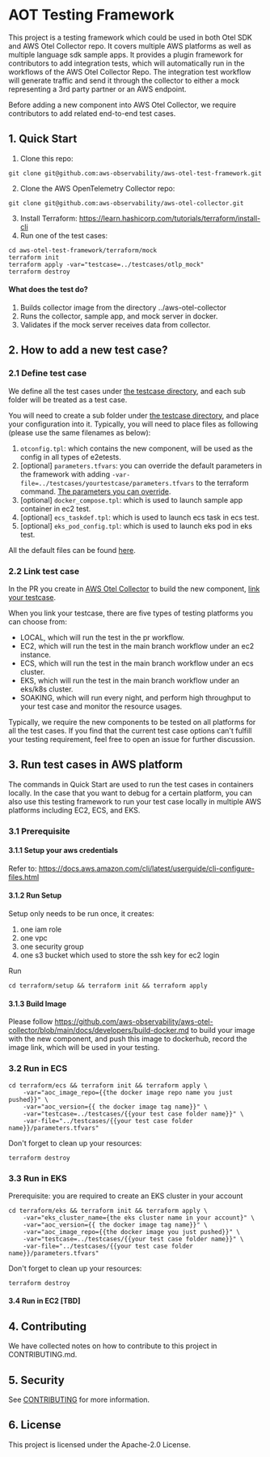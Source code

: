 # AOT Testing Framework
This project is a testing framework which could be used in both Otel SDK and AWS Otel Collector repo. It covers multiple AWS platforms as well as multiple language sdk sample apps. 
It provides a plugin framework for contributors to add integration tests, which will automatically run in the workflows of the AWS Otel Collector Repo.
The integration test workflow will generate traffic and send it through the collector to either a mock representing a 3rd party partner or an AWS endpoint.  

Before adding a new component into AWS Otel Collector, we require contributors to add related end-to-end test cases. 

## 1. Quick Start

1. Clone this repo:
````
git clone git@github.com:aws-observability/aws-otel-test-framework.git
````
2. Clone the AWS OpenTelemetry Collector repo:
````
git clone git@github.com:aws-observability/aws-otel-collector.git
````
3. Install Terraform: https://learn.hashicorp.com/tutorials/terraform/install-cli
4. Run one of the test cases:
````shell script
cd aws-otel-test-framework/terraform/mock
terraform init
terraform apply -var="testcase=../testcases/otlp_mock" 
terraform destroy
````

#### What does the test do?

1. Builds collector image from the directory ../aws-otel-collector
2. Runs the collector, sample app, and mock server in docker.
3. Validates if the mock server receives data from collector.

## 2. How to add a new test case?

### 2.1 Define test case

We define all the test cases under [the testcase directory](https://github.com/aws-observability/aws-otel-test-framework/tree/terraform/terraform/testcases), and each sub folder will be treated as a test case. 

You will need to create a sub folder under [the testcase directory](https://github.com/aws-observability/aws-otel-test-framework/tree/terraform/terraform/testcases), and place your configuration into it. Typically, 
you will need to place files as following (please use the same filenames as below):

1. `otconfig.tpl`: which contains the new component, will be used as the config in all types of e2etests. 
2. [optional] `parameters.tfvars`: you can override the default parameters in the framework with adding `-var-file=../testcases/yourtestcase/parameters.tfvars` to the terraform command. [The parameters you can override](terraform/README.md).
4. [optional] `docker_compose.tpl`: which is used to launch sample app container in ec2 test.
5. [optional] `ecs_taskdef.tpl`: which is used to launch ecs task in ecs test.
6. [optional] `eks_pod_config.tpl`: which is used to launch eks pod in eks test.

All the default files can be found [here](https://github.com/aws-observability/aws-otel-test-framework/tree/terraform/terraform/templates/defaults).

### 2.2 Link test case

In the PR you create in [AWS Otel Collector](https://github.com/aws-observability/aws-otel-collector) to build the new component,
[link your testcase](https://github.com/aws-observability/aws-otel-collector/blob/main/e2etest/testcases.json).

When you link your testcase, there are five types of testing platforms you can choose from:
* LOCAL, which will run the test in the pr workflow. 
* EC2, which will run the test in the main branch workflow under an ec2 instance.
* ECS, which will run the test in the main branch workflow under an ecs cluster.
* EKS, which will run the test in the main branch workflow under an eks/k8s cluster.
* SOAKING, which will run every night, and perform high throughput to your test case and monitor the resource usages.

Typically, we require the new components to be tested on all platforms for all the test cases. If you find that the current test case options can't fulfill your testing requirement, feel free to open an issue for further discussion.

## 3. Run test cases in AWS platform

The commands in Quick Start are used to run the test cases in containers locally.
In the case that you want to debug for a certain platform, you can also use this testing framework to run your test case locally in multiple AWS platforms including EC2, ECS, and EKS.

### 3.1 Prerequisite

#### 3.1.1 Setup your aws credentials
Refer to: https://docs.aws.amazon.com/cli/latest/userguide/cli-configure-files.html

#### 3.1.2 Run Setup
Setup only needs to be run once, it creates:

1. one iam role
2. one vpc
3. one security group
4. one s3 bucket which used to store the ssh key for ec2 login

Run 
````
cd terraform/setup && terraform init && terraform apply
````

#### 3.1.3 Build Image
Please follow https://github.com/aws-observability/aws-otel-collector/blob/main/docs/developers/build-docker.md to build your image with the new component, and push this image to dockerhub, record the image link, which will be used in your testing.

### 3.2 Run in ECS

````
cd terraform/ecs && terraform init && terraform apply \
    -var="aoc_image_repo={{the docker image repo name you just pushed}}" \
    -var="aoc_version={{ the docker image tag name}}" \
    -var="testcase=../testcases/{{your test case folder name}}" \
    -var-file="../testcases/{{your test case folder name}}/parameters.tfvars"
````

Don't forget to clean up your resources:
````
terraform destroy
````

### 3.3 Run in EKS
Prerequisite: you are required to create an EKS cluster in your account
````
cd terraform/eks && terraform init && terraform apply \
    -var="eks_cluster_name={the eks cluster name in your account}" \
    -var="aoc_version={{ the docker image tag name}}" \
    -var="aoc_image_repo={{the docker image you just pushed}}" \
    -var="testcase=../testcases/{{your test case folder name}}" \
    -var-file="../testcases/{{your test case folder name}}/parameters.tfvars"
````

Don't forget to clean up your resources:
````
terraform destroy
````

#### 3.4 Run in EC2 [TBD]

## 4. Contributing

We have collected notes on how to contribute to this project in CONTRIBUTING.md.

## 5. Security

See [CONTRIBUTING](CONTRIBUTING.md#security-issue-notifications) for more information.

## 6. License

This project is licensed under the Apache-2.0 License.

